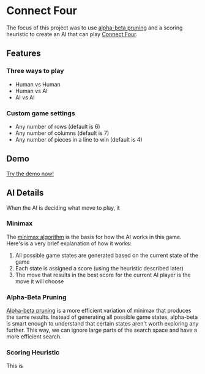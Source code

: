 # Connect Four
The focus of this project was to use [alpha-beta pruning](https://en.wikipedia.org/wiki/Alpha%E2%80%93beta_pruning) and a scoring heuristic to create an AI that can play [Connect Four](https://en.wikipedia.org/wiki/Connect_Four).


## Features
### Three ways to play
- Human vs Human
- Human vs AI
- AI vs AI

### Custom game settings
- Any number of rows (default is 6)
- Any number of columns (default is 7)
- Any number of pieces in a line to win (default is 4)


## Demo
[Try the demo now!](http://nicolasenslen.com/projects/demos/connect-four/)


## AI Details
When the AI is deciding what move to play, it 
### Minimax
The [minimax algorithm](https://en.wikipedia.org/wiki/Minimax) is the basis for how the AI works in this game. Here's is a very brief explanation of how it works:
1. All possible game states are generated based on the current state of the game
2. Each state is assigned a score (using the heuristic described later)
3. The move that results in the best score for the current AI player is the move it will choose

### Alpha-Beta Pruning
[Alpha-beta pruning](https://en.wikipedia.org/wiki/Alpha%E2%80%93beta_pruning) is a more efficient variation of minimax that produces the same results. Instead of generating all possible game states, alpha-beta is smart enough to understand that certain states aren't worth exploring any further. This way, we can ignore large parts of the search space and have a more efficient search.

### Scoring Heuristic
This is
